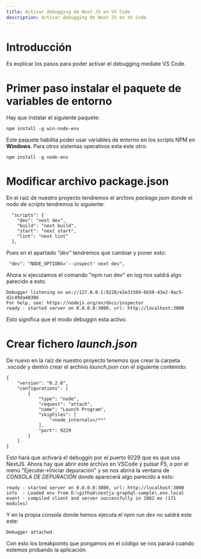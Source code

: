 ```yaml
---
title: Activar debugging de Next JS en VS Code
description: Activar debugging de Next JS en VS Code
---
```


# Introducción

Es explicar los pasos para poder activar el debugging mediate VS Code.

# Primer paso instalar el paquete de variables de entorno

Hay que instalar el siguiente paquete:

```tpl
npm install -g win-node-env
```

Este paquete habilita poder usar variables de entorno en los scripts NPM en **Windows**. Para otros sistemas operativos esta este otro:
```tpl
npm install -g node-env
```

# Modificar archivo package.json

En el raíz de nuestro proyecto tendremos el archivo *package.json* donde el nodo de *scripts* tendremos lo siguiente:

```tpl
  "scripts": {
    "dev": "next dev",
    "build": "next build",
    "start": "next start",
    "lint": "next lint"
  },
```

Pues en el apartado *"dev"* tendremos que cambiar y poner esto:

```tpl
 "dev": "NODE_OPTIONS='--inspect' next dev",
```

Ahora si ejecutamos el comando "npm run dev" en log nos saldrá algo parecido a esto:

```
Debugger listening on ws://127.0.0.1:9229/e2e31569-6b50-43e2-9ac5-d2c49da48306
For help, see: https://nodejs.org/en/docs/inspector
ready - started server on 0.0.0.0:3000, url: http://localhost:3000
```

Esto significa que el modo debuggin esta activo.

# Crear fichero *launch.json*

De nuevo en la raíz de nuestro proyecto tenemos que crear la carpeta *.vscode* y dentro crear el archivo *launch.json* con el siguiente contenido:

```tpl
{
    "version": "0.2.0",
    "configurations": [
        {
            "type": "node",
            "request": "attach",
            "name": "Launch Program",
            "skipFiles": [
                "<node_internals>/**"
            ],
            "port": 9229
        }
    ]
}
```

Esto hará que activará el debuggin por el puerto 9229 que es que usa NextJS. Ahora hay que abrir este archivo en VSCode y pulsar F5, o por el menú "Ejecutar->Iniciar depuración" y se nos abrirá la ventana de *CONSOLA DE DEPURACIÓN* donde aparecerá algo parecido a esto:

```
ready - started server on 0.0.0.0:3000, url: http://localhost:3000
info  - Loaded env from D:\github\nextjs-graphql-sample\.env.local
event - compiled client and server successfully in 1062 ms (171 modules)
```
Y en la propia consola donde hemos ejecuta el *npm run dev* no saldrá este este:

```
Debugger attached.
```

Con esto los breakpoints que pongamos en el código se nos parará cuando estemos probando la aplicación.





